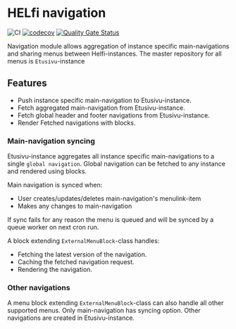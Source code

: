 # HELfi navigation

![CI](https://github.com/City-of-Helsinki/drupal-module-helfi-navigation/workflows/CI/badge.svg)
[![codecov](https://codecov.io/gh/City-of-Helsinki/drupal-module-helfi-navigation/branch/main/graph/badge.svg?token=FQZHJAJYOZ)](https://codecov.io/gh/City-of-Helsinki/drupal-module-helfi-navigation) [![Quality Gate Status](https://sonarcloud.io/api/project_badges/measure?project=City-of-Helsinki_drupal-module-helfi-navigation&metric=alert_status)](https://sonarcloud.io/summary/new_code?id=City-of-Helsinki_drupal-module-helfi-navigation)

Navigation module allows aggregation of instance specific main-navigations and sharing menus between Helfi-instances.
The master repository for all menus is `Etusivu`-instance

## Features

- Push instance specific main-navigation to Etusivu-instance.
- Fetch aggregated main-navigation from Etusivu-instance.
- Fetch global header and footer navigations from Etusivu-instance.
- Render Fetched navigations with blocks.

### Main-navigation syncing

Etusivu-instance aggregates all instance specific main-navigations to a single `global navigation`.
Global navigation can be fetched to any instance and rendered using blocks.

Main navigation is synced when:
- User creates/updates/deletes main-navigation's menulink-item
- Makes any changes to main-navigation

If sync fails for any reason the menu is queued and will be synced by a queue worker on next cron run.

A block extending `ExternalMenuBlock`-class handles:
- Fetching the latest version of the navigation.
- Caching the fetched navigation request.
- Rendering the navigation.

### Other navigations

A menu block extending `ExternalMenuBlock`-class can also handle all other supported menus.
Only main-navigation has syncing option. Other navigations are created in Etusivu-instance.

